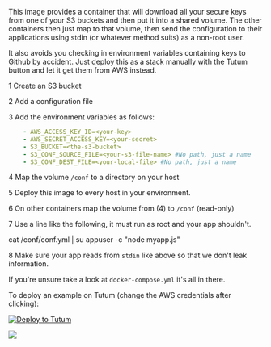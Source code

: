 This image provides a container that will download all your secure keys from one of your S3 buckets and then put it into a shared volume. The other containers then just map to that volume, then send the configuration to their applications using stdin (or whatever method suits) as a non-root user.

It also avoids you checking in environment variables containing keys to Github by accident.  Just deploy this as a stack manually with the Tutum button and let it get them from AWS instead.

1 Create an S3 bucket

2 Add a configuration file

3 Add the environment variables as follows: 
```yaml
    - AWS_ACCESS_KEY_ID=<your-key>
    - AWS_SECRET_ACCESS_KEY=<your-secret>
    - S3_BUCKET=<the-s3-bucket>
    - S3_CONF_SOURCE_FILE=<your-s3-file-name> #No path, just a name
    - S3_CONF_DEST_FILE=<your-local-file> #No path, just a name
```    
4 Map the volume `/conf` to a directory on your host 

5 Deploy this image to every host in your environment.

6 On other containers map the volume from (4) to `/conf` (read-only)

7 Use a line like the following, it must run as root and your app shouldn't.

   cat /conf/conf.yml | su appuser -c "node myapp.js"
        
8 Make sure your app reads from `stdin` like above so that we don't leak information.
        
If you're unsure take a look at `docker-compose.yml` it's all in there.

To deploy an example on Tutum (change the AWS credentials after clicking):

[![Deploy to Tutum](https://s.tutum.co/deploy-to-tutum.svg)](https://dashboard.tutum.co/stack/deploy/)
        
[![](https://badge.imagelayers.io/vizzbuzz/s3-conf.svg)](https://imagelayers.io/?images=vizzbuzz/s3-conf:latest 'Get your own badge on imagelayers.io')        
